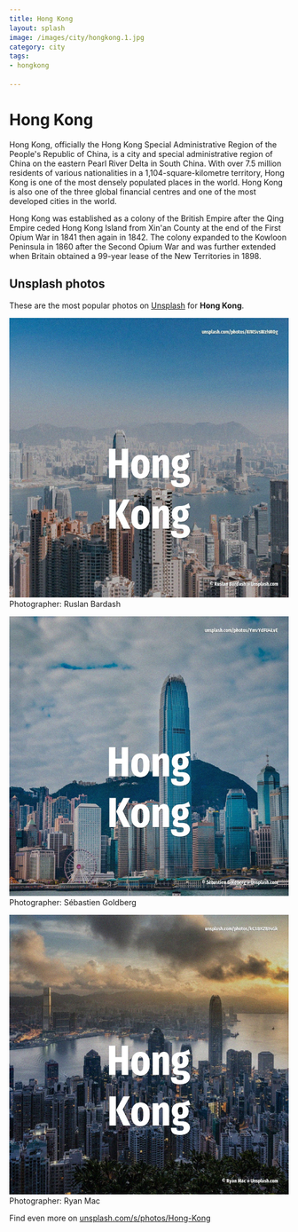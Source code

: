 ```yaml
---
title: Hong Kong
layout: splash
image: /images/city/hongkong.1.jpg
category: city
tags:
- hongkong

---
```

# Hong Kong

Hong Kong, officially the Hong Kong Special Administrative Region of the People's Republic of 
China, is a city and special administrative region of China on the eastern Pearl River Delta in 
South China.
With over 7.5 million residents of various nationalities in a 1,104-square-kilometre  territory, 
Hong Kong is one of the most densely populated places in the world.
Hong Kong is also one of the three global financial centres and one of the most developed cities in 
the world.

Hong Kong was established as a colony of the British Empire after the Qing Empire ceded Hong Kong 
Island from Xin'an County at the end of the First Opium War in 1841 then again in 1842.
The colony expanded to the Kowloon Peninsula in 1860 after the Second Opium War and was further 
extended when Britain obtained a 99-year lease of the New Territories in 1898.

 
## Unsplash photos
These are the most popular photos on [Unsplash](https://unsplash.com) for **Hong Kong**.
 
![Hong Kong](/images/city/hongkong.1.jpg)
Photographer:  Ruslan Bardash
 
![Hong Kong](/images/city/hongkong.2.jpg)
Photographer:  Sébastien Goldberg
 
![Hong Kong](/images/city/hongkong.3.jpg)
Photographer:  Ryan Mac
 
Find even more on [unsplash.com/s/photos/Hong-Kong](https://unsplash.com/s/photos/Hong-Kong)
 

